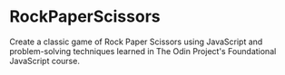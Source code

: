 # RockPaperScissors
Create a classic game of Rock Paper Scissors using JavaScript 
and problem-solving techniques learned in The Odin Project's
Foundational JavaScript course.
